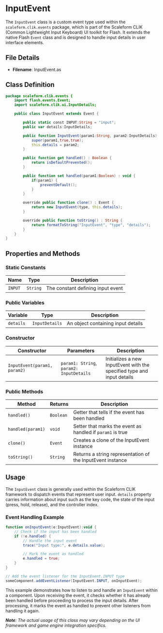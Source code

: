 # InputEvent
The `InputEvent` class is a custom event type used within the `scaleform.clik.events` package, which is part of the Scaleform CLIK (Common Lightweight Input Keyboard) UI toolkit for Flash.
It extends the native Flash `Event` class and is designed to handle input details in user interface elements.

## File Details

- **Filename**: InputEvent.as

## Class Definition

```actionscript
package scaleform.clik.events {
    import flash.events.Event;
    import scaleform.clik.ui.InputDetails;

    public class InputEvent extends Event {

        public static const INPUT:String = "input";
        public var details:InputDetails;

        public function InputEvent(param1:String, param2:InputDetails) {
            super(param1,true,true);
            this.details = param2;
        }

        public function get handled() : Boolean {
            return isDefaultPrevented();
        }

        public function set handled(param1:Boolean) : void {
            if(param1) {
                preventDefault();
            }
        }

        override public function clone() : Event {
            return new InputEvent(type, this.details);
        }

        override public function toString() : String {
            return formatToString("InputEvent", "type", "details");
        }
    }
}
```

## Properties and Methods

### Static Constants

| Name     | Type     | Description                       |
|----------|----------|-----------------------------------|
| `INPUT`  | `String` | The constant defining input event |

### Public Variables

| Variable  | Type          | Description                         |
|-----------|---------------|-------------------------------------|
| `details` | `InputDetails`| An object containing input details |

### Constructor

| Constructor                     | Parameters                          | Description                                     |
|---------------------------------|-------------------------------------|-------------------------------------------------|
| `InputEvent(param1, param2)`    | `param1: String`, `param2: InputDetails` | Initializes a new InputEvent with the specified type and input details |

### Public Methods

| Method                       | Returns | Description                                            |
|------------------------------|---------|--------------------------------------------------------|
| `handled()`                  | `Boolean`| Getter that tells if the event has been handled       |
| `handled(param1)`            | `void`  | Setter that marks the event as handled if `param1` is true |
| `clone()`                    | `Event` | Creates a clone of the InputEvent instance            |
| `toString()`                 | `String`| Returns a string representation of the InputEvent instance |

## Usage

The `InputEvent` class is generally used within the Scaleform CLIK framework to dispatch events that represent user input. `details` property carries information about input such as the key code, the state of the input (press, hold, release), and the controller index.

### Event Handling Example

```actionscript
function onInputEvent(e:InputEvent):void {
    // Check if the input has been handled
    if (!e.handled) {
        // Handle the input event
        trace("Input type:", e.details.value);

        // Mark the event as handled
        e.handled = true;
    }
}

// Add the event listener for the InputEvent.INPUT type
someComponent.addEventListener(InputEvent.INPUT, onInputEvent);
```

This example demonstrates how to listen to and handle an `InputEvent` within a component. Upon receiving the event, it checks whether it has already been handled before proceeding to process the input details. After processing, it marks the event as handled to prevent other listeners from handling it again.

_**Note**: The actual usage of this class may vary depending on the UI framework and game engine integration specifics._
